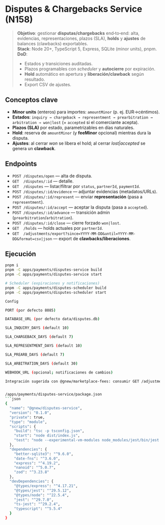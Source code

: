 
# Disputes & Chargebacks Service (N158)

> **Objetivo**: gestionar **disputas/chargebacks** end‑to‑end: alta, evidencias, representaciones, plazos (SLA), **holds** y **ajustes** de balances (clawbacks) exportables.  
> **Stack**: Node 20+, TypeScript 5, Express, SQLite (minor units), pnpm.  
> **DoD**: 
> - Estados y transiciones auditadas. 
> - Plazos programables con *scheduler* y **autocierre** por expiración. 
> - **Hold** automático en apertura y **liberación/clawback** según resultado. 
> - Export CSV de ajustes.

## Conceptos clave
- **Minor units** (enteros) para importes: `amountMinor` (p. ej. EUR→céntimos).
- **Estados**: `inquiry → chargeback → representment → prearbitration → arbitration → won|lost` (+ `accepted` si el comerciante acepta).  
- **Plazos (SLA)** por estado, parametrizables en días naturales.
- **Hold**: reserva de `amountMinor` (y **feeMinor** opcional) mientras dura la disputa.
- **Ajustes**: al cerrar *won* se libera el hold; al cerrar *lost|accepted* se genera un **clawback**.

## Endpoints
- `POST /disputes/open` — alta de disputa.
- `GET  /disputes/:id` — detalle.
- `GET  /disputes` — listar/filtrar por `status`, `partnerId`, `paymentId`.
- `POST /disputes/:id/evidence` — adjuntar evidencias (metadatos/URLs).
- `POST /disputes/:id/represent` — enviar **representación** (pasa a `representment`).
- `POST /disputes/:id/accept` — aceptar la disputa (pasa a `accepted`).
- `POST /disputes/:id/advance` — transición admin (`prearbitration`/`arbitration`).
- `POST /disputes/:id/close` — cierre forzado `won|lost`.
- `GET  /holds` — holds actuales por `partnerId`.
- `GET  /adjustments/export?since=YYYY-MM-DD&until=YYYY-MM-DD&format=csv|json` — export de **clawbacks/liberaciones**.

## Ejecución
```bash
pnpm i
pnpm -C apps/payments/disputes-service build
pnpm -C apps/payments/disputes-service start

# Scheduler (expiraciones y notificaciones)
pnpm -C apps/payments/disputes-scheduler build
pnpm -C apps/payments/disputes-scheduler start

Config

PORT (por defecto 8085)

DATABASE_URL (por defecto data/disputes.db)

SLA_INQUIRY_DAYS (default 10)

SLA_CHARGEBACK_DAYS (default 7)

SLA_REPRESENTMENT_DAYS (default 10)

SLA_PREARB_DAYS (default 7)

SLA_ARBITRATION_DAYS (default 30)

WEBHOOK_URL (opcional; notificaciones de cambios)

Integración sugerida con @gnew/marketplace-fees: consumir GET /adjustments/export y aplicar los clawbacks sobre balances.


/apps/payments/disputes-service/package.json
```json
{
  "name": "@gnew/disputes-service",
  "version": "0.1.0",
  "private": true,
  "type": "module",
  "scripts": {
    "build": "tsc -p tsconfig.json",
    "start": "node dist/index.js",
    "test": "node --experimental-vm-modules node_modules/jest/bin/jest.js --runInBand"
  },
  "dependencies": {
    "better-sqlite3": "^9.6.0",
    "date-fns": "^3.6.0",
    "express": "^4.19.2",
    "nanoid": "^5.0.7",
    "zod": "^3.23.8"
  },
  "devDependencies": {
    "@types/express": "^4.17.21",
    "@types/jest": "^29.5.12",
    "@types/node": "^22.5.4",
    "jest": "^29.7.0",
    "ts-jest": "^29.2.4",
    "typescript": "^5.5.4"
  }
}


